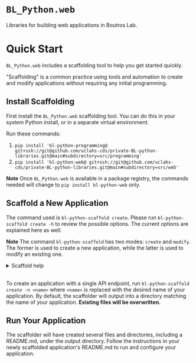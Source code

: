 # `BL_Python.web`

Libraries for building web applications in Boutros Lab.

# Quick Start

`BL_Python.web` includes a scaffolding tool to help you get started quickly.

"Scaffolding" is a common practice using tools and automation to create and modify applications without requiring any initial programming.

## Install Scaffolding

First install the `BL_Python.web` scaffolding tool. You can do this in your system Python install, or in a separate virtual environment.

Run these commands:

1. `pip install 'bl-python-programming@ git+ssh://git@github.com/uclahs-cds/private-BL-python-libraries.git@main#subdirectory=src/programming'`
2. `pip install 'bl-python-web@ git+ssh://git@github.com/uclahs-cds/private-BL-python-libraries.git@main#subdirectory=src/web'`

**Note** Once `BL_Python.web` is available in a package registry, the commands needed will change to `pip install bl-python-web` only.

## Scaffold a New Application

The command used is `bl-python-scaffold create`. Please run `bl-python-scaffold create -h` to review the possible options. The current options are explained here as well.

**Note** The command `bl-python-scaffold` has two modes: `create` and `modify`. The former is used to create a new application, while the latter is used to modify an existing one.

<details>
    <summary>Scaffold help</summary>

| Option | Explanation | Required? |
| --- | --- | --- |
| `-h` | Show the tool help text. | No |
| `-n <name>` | This is the name of your application. It is the name Flask will use to start up, and also acts as a default value for other options when they are not specified when running this tool. | Yes |
| `-e <endpoint>` | An optional endpoint to create. By default, an endpoint sharing the name of your application is created. If `-e` is specified even once, the default is _not_ created. This option can be specified more than once to create multiple endpoints. | No |
| `-t <type>` | The type of template to scaffold. This defaults to `basic`.<br /><br />`basic`: `BL_Python.web` searches your application for Flask "blueprint" files and uses them to create API endpoints. This is the easiest way to get started, but lacks some advantages of using `openapi`.<br /><br />`openapi`: `BL_Python.web` uses an OpenAPI spec file to describe API endpoints and their code location. This option is more complicated, however, it gives you the ability to validate your API endpoints during development, and allows for automatic request and response validation. It also gives you the ability to use Swagger as a test UI, which can be installed with `pip install connexion[swagger-ui]`. The OpenAPI spec file can also be fed into 3rd-party tools that further help with development. | No |
| `-m <module>` | Optional modules to include in your application. This option can be specified more than once to include multiple modules; however, currently the only available module is `database`.<br /><br />`database`: Include `BL_Python.database` and set up minimum requirements to utilize an SQLite database in your application. | No |
| `-o <output directory>` | Store the new application in a directory other than one that matches the application name. | No |

</details>
<br />

To create an application with a single API endpoint, run `bl-python-scaffold create -n <name>` where `<name>` is replaced with the desired name of your application. By default, the scaffolder will output into a directory matching the name of your application. **Existing files will be overwritten.**

## Run Your Application

The scaffolder will have created several files and directories, including a README.md, under the output directory. Follow the instructions in your newly scaffolded application's README.md to run and configure your application.